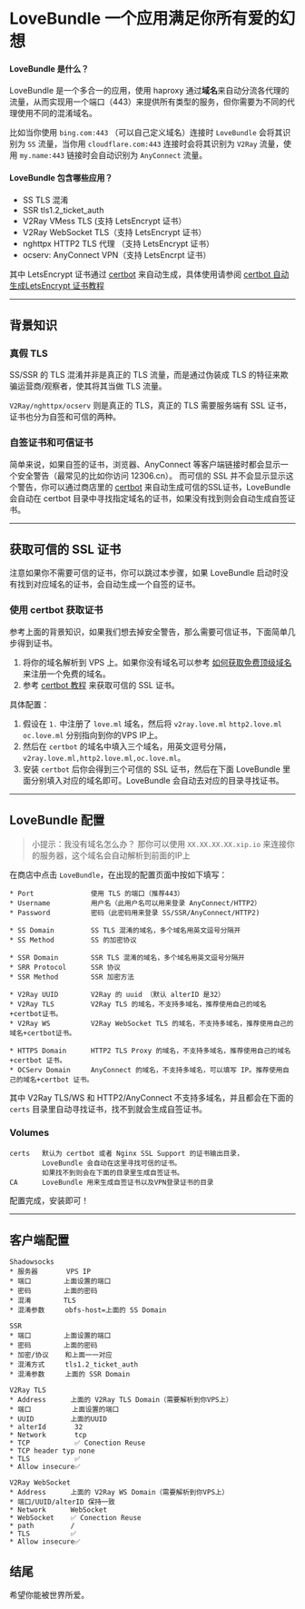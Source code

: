 # LoveBundle 一个应用满足你所有爱的幻想


#### LoveBundle 是什么？

LoveBundle 是一个多合一的应用，使用 haproxy 通过**域名**来自动分流各代理的流量，从而实现用一个端口（443）来提供所有类型的服务，但你需要为不同的代理使用不同的混淆域名。

比如当你使用 `bing.com:443` （可以自己定义域名）连接时 `LoveBundle` 会将其识别为 `SS` 流量，当你用 `cloudflare.com:443` 连接时会将其识别为 `V2Ray` 流量，使用 `my.name:443` 链接时会自动识别为 `AnyConnect` 流量。


#### LoveBundle 包含哪些应用？

* SS TLS 混淆
* SSR tls1.2_ticket_auth
* V2Ray VMess TLS (支持 LetsEncrypt 证书）
* V2Ray WebSocket TLS（支持 LetsEncrypt 证书）
* nghttpx HTTP2 TLS 代理 （支持 LetsEncrypt 证书）
* ocserv: AnyConnect VPN（支持 LetsEncrpt 证书）

其中 LetsEncrypt 证书通过 [certbot](../developer/certbot.md) 来自动生成，具体使用请参阅 [certbot 自动生成LetsEncrypt 证书教程](../developer/certbot.md)

----

## 背景知识

### 真假 TLS

SS/SSR 的 TLS 混淆并非是真正的 TLS 流量，而是通过伪装成 TLS 的特征来欺骗运营商/观察者，使其将其当做 TLS 流量。

`V2Ray/nghttpx/ocserv` 则是真正的 TLS，真正的 TLS 需要服务端有 SSL 证书，证书也分为自签和可信的两种。

### 自签证书和可信证书

简单来说，如果自签的证书，浏览器、AnyConnect 等客户端链接时都会显示一个安全警告（最常见的比如你访问 12306.cn）。
而可信的 SSL 并不会显示显示这个警告，你可以通过商店里的 [certbot](../developer/certbot.md) 来自动生成可信的SSL证书，LoveBundle 会自动在 certbot 目录中寻找指定域名的证书，如果没有找到则会自动生成自签证书。


----


## 获取可信的 SSL 证书

注意如果你不需要可信的证书，你可以跳过本步骤，如果 LoveBundle 启动时没有找到对应域名的证书，会自动生成一个自签的证书。

### 使用 certbot 获取证书

参考上面的背景知识，如果我们想去掉安全警告，那么需要可信证书，下面简单几步得到证书。

1. 将你的域名解析到 VPS 上。如果你没有域名可以参考 [如何获取免费顶级域名](../free-domain.md) 来注册一个免费的域名。
2. 参考 [certbot 教程](../developer/certbot.md) 来获取可信的 SSL 证书。

具体配置：

1. 假设在 `1.` 中注册了 `love.ml` 域名，然后将 `v2ray.love.ml` `http2.love.ml` `oc.love.ml` 分别指向到你的VPS IP上。
2. 然后在 `certbot` 的域名中填入三个域名，用英文逗号分隔， `v2ray.love.ml,http2.love.ml,oc.love.ml`。
3. 安装 `certbot` 后你会得到三个可信的 SSL 证书，然后在下面 LoveBundle 里面分别填入对应的域名即可。LoveBundle 会自动去对应的目录寻找证书。

----


## LoveBundle 配置

> 小提示：我没有域名怎么办？
> 那你可以使用 `XX.XX.XX.XX.xip.io` 来连接你的服务器，这个域名会自动解析到前面的IP上


在商店中点击 `LoveBundle`，在出现的配置页面中按如下填写：

```
* Port              使用 TLS 的端口（推荐443）
* Username          用户名（此用户名可以用来登录 AnyConnect/HTTP2）
* Password          密码（此密码用来登录 SS/SSR/AnyConnect/HTTP2)

* SS Domain         SS TLS 混淆的域名，多个域名用英文逗号分隔开
* SS Method         SS 的加密协议

* SSR Domain        SSR TLS 混淆的域名，多个域名用英文逗号分隔开
* SRR Protocol      SSR 协议
* SSR Method        SSR 加密方法
 
* V2Ray UUID        V2Ray 的 uuid （默认 alterID 是32）
* V2Ray TLS         V2Ray TLS 的域名，不支持多域名，推荐使用自己的域名+certbot证书。
* V2Ray WS          V2Ray WebSocket TLS 的域名，不支持多域名，推荐使用自己的域名+certbot证书。

* HTTPS Domain      HTTP2 TLS Proxy 的域名，不支持多域名，推荐使用自己的域名+certbot 证书。
* OCServ Domain     AnyConnect 的域名，不支持多域名，可以填写 IP。推荐使用自己的域名+certbot 证书。
```

其中 V2Ray TLS/WS 和 HTTP2/AnyConnect 不支持多域名，并且都会在下面的 `certs` 目录里自动寻找证书，找不到就会生成自签证书。

### Volumes

```
certs   默认为 certbot 或者 Nginx SSL Support 的证书输出目录，
        LoveBundle 会自动在这里寻找可信的证书。
        如果找不到则会在下面的目录里生成自签证书。
CA      LoveBundle 用来生成自签证书以及VPN登录证书的目录
```

配置完成，安装即可！


----


## 客户端配置


```
Shadowsocks
* 服务器       VPS IP
* 端口        上面设置的端口
* 密码        上面的密码
* 混淆        TLS
* 混淆参数     obfs-host=上面的 SS Domain

SSR
* 端口        上面设置的端口
* 密码        上面的密码
* 加密/协议    和上面一一对应
* 混淆方式     tls1.2_ticket_auth
* 混淆参数     上面的 SSR Domain   

V2Ray TLS
* Address      上面的 V2Ray TLS Domain（需要解析到你VPS上）
* 端口          上面设置的端口
* UUID         上面的UUID
* alterId       32
* Network       tcp
* TCP           ✅ Conection Reuse
* TCP header typ none
* TLS           ✅
* Allow insecure✅

V2Ray WebSocket
* Address      上面的 V2Ray WS Domain（需要解析到你VPS上）
* 端口/UUID/alterID 保持一致
* Network      WebSocket
* WebSocket    ✅ Conection Reuse
* path         /
* TLS          ✅
* Allow insecure✅
```


## 结尾

希望你能被世界所爱。


